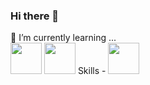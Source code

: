 ### Hi there 👋

🌱 I’m currently learning ... <br>
<img height="50" src="https://cdn.worldvectorlogo.com/logos/react-2.svg"/>  <img height="50" src="https://cdn.worldvectorlogo.com/logos/c--4.svg">
Skills - <img height="50" src="https://worldvectorlogo.com/logo/html-1.svg"/>


<!--
**armanali13000/armanali13000** is a ✨ _special_ ✨ repository because its `README.md` (this file) appears on your GitHub profile.

Here are some ideas to get you started:

- 🔭 I’m currently working on ...
- 🌱 I’m currently learning ...
- 👯 I’m looking to collaborate on ...
- 🤔 I’m looking for help with ...
- 💬 Ask me about ...
- 📫 How to reach me: ...
- 😄 Pronouns: ...
- ⚡ Fun fact: ...
-->
